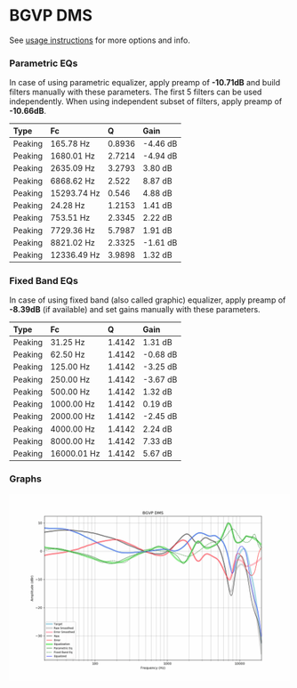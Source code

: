 # BGVP DMS
See [usage instructions](https://github.com/jaakkopasanen/AutoEq#usage) for more options and info.

### Parametric EQs
In case of using parametric equalizer, apply preamp of **-10.71dB** and build filters manually
with these parameters. The first 5 filters can be used independently.
When using independent subset of filters, apply preamp of **-10.66dB**.

| Type    | Fc          |      Q | Gain     |
|:--------|:------------|:-------|:---------|
| Peaking | 165.78 Hz   | 0.8936 | -4.46 dB |
| Peaking | 1680.01 Hz  | 2.7214 | -4.94 dB |
| Peaking | 2635.09 Hz  | 3.2793 | 3.80 dB  |
| Peaking | 6868.62 Hz  | 2.522  | 8.87 dB  |
| Peaking | 15293.74 Hz | 0.546  | 4.88 dB  |
| Peaking | 24.28 Hz    | 1.2153 | 1.41 dB  |
| Peaking | 753.51 Hz   | 2.3345 | 2.22 dB  |
| Peaking | 7729.36 Hz  | 5.7987 | 1.91 dB  |
| Peaking | 8821.02 Hz  | 2.3325 | -1.61 dB |
| Peaking | 12336.49 Hz | 3.9898 | 1.32 dB  |

### Fixed Band EQs
In case of using fixed band (also called graphic) equalizer, apply preamp of **-8.39dB**
(if available) and set gains manually with these parameters.

| Type    | Fc          |      Q | Gain     |
|:--------|:------------|:-------|:---------|
| Peaking | 31.25 Hz    | 1.4142 | 1.31 dB  |
| Peaking | 62.50 Hz    | 1.4142 | -0.68 dB |
| Peaking | 125.00 Hz   | 1.4142 | -3.25 dB |
| Peaking | 250.00 Hz   | 1.4142 | -3.67 dB |
| Peaking | 500.00 Hz   | 1.4142 | 1.32 dB  |
| Peaking | 1000.00 Hz  | 1.4142 | 0.19 dB  |
| Peaking | 2000.00 Hz  | 1.4142 | -2.45 dB |
| Peaking | 4000.00 Hz  | 1.4142 | 2.24 dB  |
| Peaking | 8000.00 Hz  | 1.4142 | 7.33 dB  |
| Peaking | 16000.01 Hz | 1.4142 | 5.67 dB  |

### Graphs
![](./BGVP%20DMS.png)